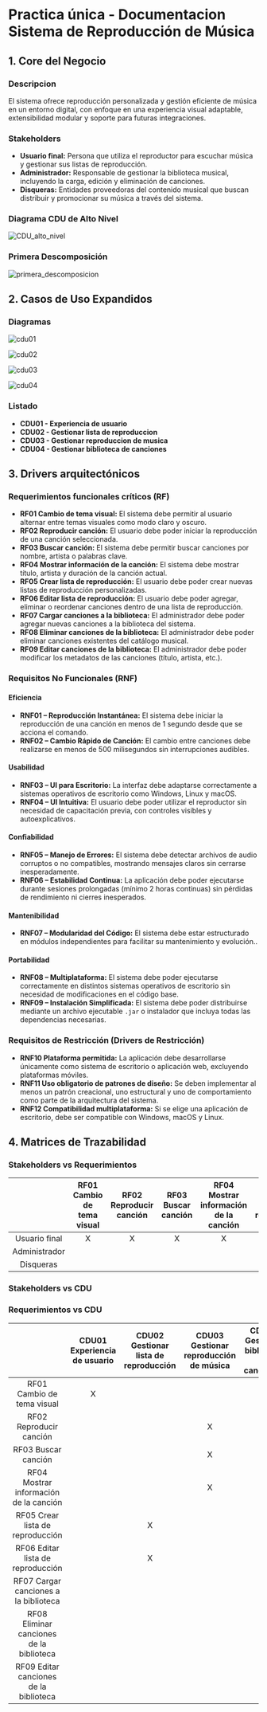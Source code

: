 # Practica única - Documentacion Sistema de Reproducción de Música

## 1. Core del Negocio

### Descripcion

El sistema ofrece reproducción personalizada y gestión eficiente de música en un entorno digital, con enfoque en una experiencia visual adaptable, extensibilidad modular y soporte para futuras integraciones.

### Stakeholders

- **Usuario final:** Persona que utiliza el reproductor para escuchar música y gestionar sus listas de reproducción.
- **Administrador:** Responsable de gestionar la biblioteca musical, incluyendo la carga, edición y eliminación de canciones.
- **Disqueras:** Entidades proveedoras del contenido musical que buscan distribuir y promocionar su música a través del sistema.

### Diagrama CDU de Alto Nivel

![CDU_alto_nivel](./assets/cdu/CDU-alto-nivel.png)

### Primera Descomposición

![primera_descomposicion](./assets/cdu/primera-descomposicion.png)

## 2. Casos de Uso Expandidos

### Diagramas

![cdu01](./assets/cdu/cdu01.png)

![cdu02](./assets/cdu/cdu02.png)

![cdu03](./assets/cdu/cdu03.png)

![cdu04](./assets/cdu/cdu04.png)

### Listado

- **CDU01 - Experiencia de usuario**
- **CDU02 - Gestionar lista de reproduccion**
- **CDU03 - Gestionar reproduccion de musica**
- **CDU04 - Gestionar biblioteca de canciones**

## 3. Drivers arquitectónicos

### Requerimientos funcionales críticos (RF)

- **RF01 Cambio de tema visual:** El sistema debe permitir al usuario alternar entre temas visuales como modo claro y oscuro.
- **RF02 Reproducir canción:** El usuario debe poder iniciar la reproducción de una canción seleccionada.
- **RF03 Buscar canción:** El sistema debe permitir buscar canciones por nombre, artista o palabras clave.
- **RF04 Mostrar información de la canción:** El sistema debe mostrar título, artista y duración de la canción actual.
- **RF05 Crear lista de reproducción:** El usuario debe poder crear nuevas listas de reproducción personalizadas.
- **RF06 Editar lista de reproducción:** El usuario debe poder agregar, eliminar o reordenar canciones dentro de una lista de reproducción.
- **RF07 Cargar canciones a la biblioteca:** El administrador debe poder agregar nuevas canciones a la biblioteca del sistema.
- **RF08 Eliminar canciones de la biblioteca:** El administrador debe poder eliminar canciones existentes del catálogo musical.
- **RF09 Editar canciones de la biblioteca:** El administrador debe poder modificar los metadatos de las canciones (título, artista, etc.).

### Requisitos No Funcionales (RNF)

#### Eficiencia

* **RNF01 – Reproducción Instantánea:** El sistema debe iniciar la reproducción de una canción en menos de 1 segundo desde que se acciona el comando.
* **RNF02 – Cambio Rápido de Canción:** El cambio entre canciones debe realizarse en menos de 500 milisegundos sin interrupciones audibles.

#### Usabilidad

* **RNF03 – UI para Escritorio:** La interfaz debe adaptarse correctamente a sistemas operativos de escritorio como Windows, Linux y macOS.
* **RNF04 – UI Intuitiva:** El usuario debe poder utilizar el reproductor sin necesidad de capacitación previa, con controles visibles y autoexplicativos.

#### Confiabilidad

* **RNF05 – Manejo de Errores:** El sistema debe detectar archivos de audio corruptos o no compatibles, mostrando mensajes claros sin cerrarse inesperadamente.
* **RNF06 – Estabilidad Continua:** La aplicación debe poder ejecutarse durante sesiones prolongadas (mínimo 2 horas continuas) sin pérdidas de rendimiento ni cierres inesperados.

#### Mantenibilidad

* **RNF07 – Modularidad del Código:** El sistema debe estar estructurado en módulos independientes para facilitar su mantenimiento y evolución..

#### Portabilidad

* **RNF08 – Multiplataforma:** El sistema debe poder ejecutarse correctamente en distintos sistemas operativos de escritorio sin necesidad de modificaciones en el código base.
* **RNF09 – Instalación Simplificada:** El sistema debe poder distribuirse mediante un archivo ejecutable `.jar` o instalador que incluya todas las dependencias necesarias.

### Requisitos de Restricción (Drivers de Restricción)
* **RNF10 Plataforma permitida:** La aplicación debe desarrollarse únicamente como sistema de escritorio o aplicación web, excluyendo plataformas móviles.
* **RNF11 Uso obligatorio de patrones de diseño:** Se deben implementar al menos un patrón creacional, uno estructural y uno de comportamiento como parte de la arquitectura del sistema.
* **RNF12 Compatibilidad multiplataforma:** Si se elige una aplicación de escritorio, debe ser compatible con Windows, macOS y Linux.

## 4. Matrices de Trazabilidad

### Stakeholders vs Requerimientos

|              | RF01 Cambio de tema visual | RF02 Reproducir canción | RF03 Buscar canción | RF04 Mostrar información de la canción | RF05 Crear lista de reproducción | RF06 Editar lista de reproducción | RF07 Cargar canciones a la biblioteca | RF08 Eliminar canciones de la biblioteca | RF09 Editar canciones de la biblioteca |
| :-----------: | :------------------------: | :----------------------: | :------------------: | :--------------------------------------: | :-------------------------------: | :--------------------------------: | :-----------------------------------: | :--------------------------------------: | :------------------------------------: |
| Usuario final |             X             |            X            |          X          |                    X                    |                 X                 |                 X                 |                                      |                                          |                                        |
| Administrador |                            |                          |                      |                                          |                                  |                                    |                   X                   |                    X                    |                   X                   |
|   Disqueras   |                            |                          |                      |                                          |                                  |                                    |                   X                   |                                          |                                        |

### Stakeholders vs CDU

### Requerimientos vs CDU
|		|	CDU01 Experiencia de usuario	|	CDU02 Gestionar lista de reproducción	|	CDU03 Gestionar reproducción de música	|	CDU04 Gestionar biblioteca de canciones	|
|:-------------:|:-----:|:-----:|:-----:|:-----:|
| RF01 Cambio de tema visual	|	X	|		|		|		|
| RF02 Reproducir canción	|		|		|	X	|		|
| RF03 Buscar canción     |		|		|	X	|	X	|
| RF04 Mostrar información de la canción     |		|		|	X	|		|
| RF05 Crear lista de reproducción     |		|	X	|		|		|
| RF06 Editar lista de reproducción     |		|	X	|		|		|
| RF07 Cargar canciones a la biblioteca     |		|		|		|	X	|
| RF08 Eliminar canciones de la biblioteca     |		|		|		|	X	|
| RF09 Editar canciones de la biblioteca     |		|		|		|	X	|
